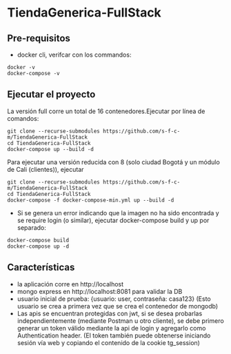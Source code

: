 # TiendaGenerica-FullStack

## Pre-requisitos
- docker cli, verifcar con los commandos:
```Shell
docker -v
docker-compose -v
```

## Ejecutar el proyecto
La versión full corre un total de 16 contenedores.Ejecutar por línea de comandos:
```Shell
git clone --recurse-submodules https://github.com/s-f-c-m/TiendaGenerica-FullStack
cd TiendaGenerica-FullStack
docker-compose up --build -d
```
Para ejecutar una versión reducida con 8 (solo ciudad Bogotá y un módulo de Cali (clientes)), ejecutar
```Shell
git clone --recurse-submodules https://github.com/s-f-c-m/TiendaGenerica-FullStack
cd TiendaGenerica-FullStack
docker-compose -f docker-compose-min.yml up --build -d
```
* Si se genera un error indicando que la imagen no ha sido encontrada y se require login (o similar), ejecutar docker-compose build y up por separado:
```Shell
docker-compose build
docker-compose up -d
```
## Características
- la aplicación corre en http://localhost
- mongo express en http://localhost:8081 para validar la DB
- usuario inicial de prueba: {usuario: user, contraseña: casa123} (Esto usuario se crea a primera vez que se crea el contenedor de mongodb)
- Las apis se encuentran protegidas con jwt, si se desea probarlas independientemente (mediante Postman u otro cliente), se debe primero generar un token válido mediante la api de login y agregarlo como Authentication header. (El token también puede obtenerse iniciando sesión vía web y copiando el contenido de la cookie tg_session)
